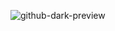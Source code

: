 ![github-dark-preview](https://github.com/Sairoden/Sairoden/assets/72735313/25c3090a-fb83-4c18-bc24-7e1f11fb2ca1)
